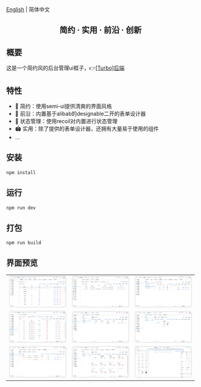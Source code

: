[English](./README.en-US.md) | 简体中文

<h2 align="center">简约 · 实用 · 前沿 · 创新</h2>

## 概要

这是一个简约风的后台管理ui框子，👉[[Turbo]后端](https://github.com/ClearXs/Turbo.git)

## 特性

- 👊 简约：使用semi-ui提供清爽的界面风格
- 💢 前沿：内置基于alibab的designable二开的表单设计器
- 🥮 状态管理：使用recoil对内置进行状态管理
- 🏟 实用：除了提供的表单设计器，还拥有大量易于使用的组件
- ...

## 安装

```bash
npm install
```

## 运行

```bash
npm run dev
```

## 打包

```bash
npm run build
```

## 界面预览

<table>
    <tr>
        <td><img src="./docs/docs/images/preview1.png" alt="preview1"/></td>
        <td><img src="./docs/docs/images/preview2.png" alt="preview2"/></td>
        <td><img src="./docs/docs/images/preview3.png" alt="preview3"/></td>
    </tr>
    <tr>
        <td><img src="./docs/docs/images/preview4.png" alt="preview4"/></td>
        <td><img src="./docs/docs/images/preview5.png" alt="preview5"/></td>
        <td><img src="./docs/docs/images/preview6.png" alt="preview6"/></td>
    </tr>
    <tr>
        <td><img src="./docs/docs/images/preview7.png" alt="preview7"/></td>
        <td><img src="./docs/docs/images/preview8.png" alt="preview8"/></td>
      	<td><img src="./docs/docs/images/preview9.png" alt="preview9"/></td>
    </tr>
</table>
